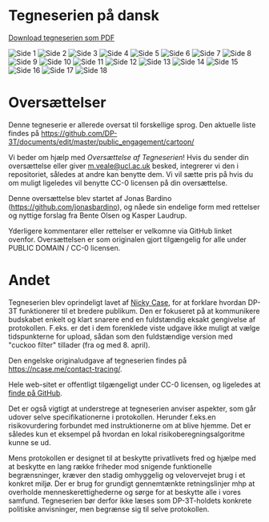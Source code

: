 # Tegneserien på dansk

[Download tegneserien som PDF](comic-dk.pdf)

![Side 1](dk_panel0001.png)
![Side 2](dk_panel0002.png)
![Side 3](dk_panel0003.png)
![Side 4](dk_panel0004.png)
![Side 5](dk_panel0005.png)
![Side 6](dk_panel0006.png)
![Side 7](dk_panel0007.png)
![Side 8](dk_panel0008.png)
![Side 9](dk_panel0009.png)
![Side 10](dk_panel0010.png)
![Side 11](dk_panel0011.png)
![Side 12](dk_panel0012.png)
![Side 13](dk_panel0013.png)
![Side 14](dk_panel0014.png)
![Side 15](dk_panel0015.png)
![Side 16](dk_panel0016.png)
![Side 17](dk_panel0017.png)
![Side 18](dk_panel0018.png)

# Oversættelser

Denne tegneserie er allerede oversat til forskellige sprog. 
Den aktuelle liste findes på
https://github.com/DP-3T/documents/edit/master/public_engagement/cartoon/

Vi beder om hjælp med *Oversættelse af Tegneserien*! Hvis du sender din
oversættelse eller giver m.veale@ucl.ac.uk besked, integrerer vi den i
repositoriet, således at andre kan benytte dem. Vi vil sætte pris på hvis du
om muligt ligeledes vil benytte CC-0 licensen på din oversættelse.

Denne oversættelse blev startet af Jonas Bardino
(https://github.com/jonasbardino), og nåede sin endelige form med rettelser og
nyttige forslag fra Bente Olsen og Kasper Laudrup.

Yderligere kommentarer eller rettelser er velkomne via GitHub linket ovenfor.
Oversættelsen er som originalen gjort tilgængelig for alle under PUBLIC DOMAIN
/ CC-0 licensen.

# Andet

Tegneserien blev oprindeligt lavet af [Nicky Case](https://ncase.me/), for at
forklare hvordan DP-3T funktionerer til et bredere publikum. Den er fokuseret på
at kommunikere budskabet enkelt og klart snarere end en fuldstændig eksakt
gengivelse af protokollen. F.eks. er det i dem forenklede viste udgave ikke
muligt at vælge tidspunkterne for upload, sådan som den fuldstændige version med
"cuckoo filter" tillader (fra og med 8. april).

Den engelske originaludgave af tegneserien findes på https://ncase.me/contact-tracing/. 

Hele web-sitet er offentligt tilgængeligt under CC-0
 licensen, og ligeledes at [finde på GitHub](https://github.com/ncase/ncase.github.io).

Det er også vigtigt at understrege at tegneserien anviser aspekter, som går
udover selve specifikationerne i protokollen. Herunder f.eks.en risikovurdering
forbundet med instruktionerne om at blive hjemme. Det er således kun et eksempel
på hvordan en lokal risikoberegningsalgoritme kunne se ud.

Mens protokollen er designet til at beskytte privatlivets fred og hjælpe med at
beskytte en lang række friheder mod snigende funktionelle begrænsninger, kræver
den stadig omhyggelig og velovervejet brug i et konkret miljø. Der er brug for
grundigt gennemtænkte retningslinjer mhp at overholde
menneskerettighederne og sørge for at beskytte alle i vores samfund.
Tegneserien bør derfor ikke læses som DP-3T-holdets konkrete politiske
anvisninger, men begrænse sig til selve protokollen.

